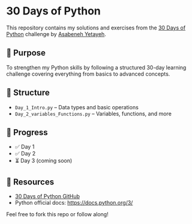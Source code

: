 # 30 Days of Python

This repository contains my solutions and exercises from the [30 Days of Python](https://github.com/Asabeneh/30-Days-Of-Python) challenge by [Asabeneh Yetayeh](https://github.com/Asabeneh).

## 🚀 Purpose
To strengthen my Python skills by following a structured 30-day learning challenge covering everything from basics to advanced concepts.

## 📁 Structure

- `Day_1_Intro.py` – Data types and basic operations
- `Day_2_variables_Functions.py` – Variables, functions, and more

## 📅 Progress

- ✅ Day 1
- ✅ Day 2
- ⏳ Day 3 (coming soon)

## 📌 Resources

- [30 Days of Python GitHub](https://github.com/Asabeneh/30-Days-Of-Python)
- Python official docs: https://docs.python.org/3/


Feel free to fork this repo or follow along!
